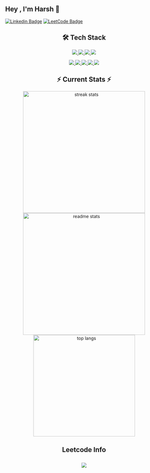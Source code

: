 ## Hey , I'm Harsh 👋
[![Linkedin Badge](https://img.shields.io/badge/-HarshKumar-blue?style=flat-square&logo=Linkedin&logoColor=white&link=https://www.linkedin.com/in/jonathangin/)](https://www.linkedin.com/in/harsh-kumar-000655272?utm_source=share&utm_campaign=share_via&utm_content=profile&utm_medium=android_app)
[![LeetCode Badge](https://img.shields.io/badge/-LeetCode-orange?style=flat-square&logo=LeetCode&logoColor=white)](https://leetcode.com/ueu_x)


<h2 align="center">🛠️ Tech Stack</h2>
<a href="https://github.com/ueux?tab=repositories">
  <p align="center">
  <img src="https://img.shields.io/badge/-JavaScript-f7df1e?style=for-the-badge&logo=javascript&logoColor=black">
  <img src="https://img.shields.io/badge/-Python-3776AB?style=for-the-badge&logo=python&logoColor=white">
  <img src="https://img.shields.io/badge/-Java-red?style=for-the-badge&logo=java&logoColor=white">
  <img src="https://img.shields.io/badge/-TypeScript-007ACC?style=for-the-badge&logo=typescript&logoColor=white">
</p>
<p align="center">
  <img src="https://img.shields.io/badge/-React-61DAFB?style=for-the-badge&logo=react&logoColor=black">
  <img src="https://img.shields.io/badge/-Node.js-43853D?style=for-the-badge&logo=node.js&logoColor=white">
  <img src="https://img.shields.io/badge/-Express-000000?style=for-the-badge&logo=express&logoColor=white">
  <img src="https://img.shields.io/badge/-Next.js-000000?style=for-the-badge&logo=next.js&logoColor=white">
  <img src="https://img.shields.io/badge/-MongoDB-47A248?style=for-the-badge&logo=mongodb&logoColor=white">
</p>
</a>
<!-- 
### 🛠️ Tech Stack
- **Languages:** 
  ![JavaScript](https://img.shields.io/badge/-JavaScript-black?style=flat&logo=javascript)
  ![Python](https://img.shields.io/badge/-Python-black?style=flat&logo=python)
  ![Java](https://img.shields.io/badge/-Java-black?style=flat&logo=java)
  ![TypeScript](https://img.shields.io/badge/-TypeScript-black?style=flat&logo=typescript)
- **Frameworks/Libraries:** 
  ![React](https://img.shields.io/badge/-React-black?style=flat&logo=react) 
  ![Node.js](https://img.shields.io/badge/-Node.js-black?style=flat&logo=node.js) 
  ![Express](https://img.shields.io/badge/-Express-black?style=flat&logo=express) 
  ![Next.js](https://img.shields.io/badge/-Next.js-black?style=flat&logo=next.js)
- **Databases:** 
  ![MongoDB](https://img.shields.io/badge/-MongoDB-black?style=flat&logo=mongodb)
-->

  <h2 align="center">⚡ Current Stats ⚡</h2>
  <div align=center><a href="https://github.com/ueux?tab=repositories">
    <img width=390 src="https://streak-stats.demolab.com/?user=ueux&count_private=true&theme=react&border_radius=10" alt="streak stats"/>
  </a><a href="https://github.com/ueux#user-activity-overview">
  <img width=390 src="https://github-readme-stats.vercel.app/api?username=ueux&show_icons=true&theme=react&border_radius=10" alt="readme stats" />
  </a><a href="https://github.com/ueux#user-activity-overview">  <img width=325 align="center" src="https://github-readme-stats.vercel.app/api/top-langs/?username=ueux&hide=HTML&langs_count=8&layout=compact&theme=react&border_radius=10&size_weight=0.5&count_weight=0.5&exclude_repo=github-readme-stats" alt="top langs" />
  </a>
</div>
  <div align="center"> 
<h2 align="center">Leetcode Info<h2>  
<p align="center"><a href="https://leetcode.com/ueu_x"><img  align=top flex-grow=1 src="https://leetcard.jacoblin.cool/ueu_x?theme=dark&font=Nunito&ext=heatmap" />  </a>
</p>
<br/>
<br/>
<br/>
